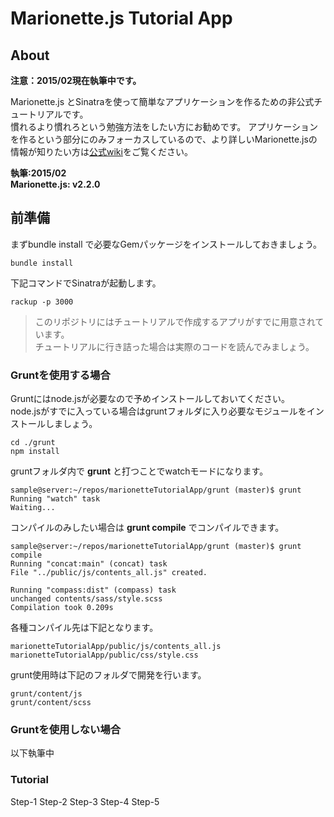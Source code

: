 # Marionette.js Tutorial App #


## About ##

**注意：2015/02現在執筆中です。**

Marionette.js とSinatraを使って簡単なアプリケーションを作るための非公式チュートリアルです。  
慣れるより慣れろという勉強方法をしたい方にお勧めです。
アプリケーションを作るという部分にのみフォーカスしているので、より詳しいMarionette.jsの情報が知りたい方は[公式wiki](http://marionettejs.com/docs/current/)をご覧ください。

**執筆:2015/02**  
**Marionette.js: v2.2.0**

## 前準備 ##

まずbundle install で必要なGemパッケージをインストールしておきましょう。

    bundle install

下記コマンドでSinatraが起動します。

    rackup -p 3000

> このリポジトリにはチュートリアルで作成するアプリがすでに用意されています。  
> チュートリアルに行き詰った場合は実際のコードを読んでみましょう。

### Gruntを使用する場合 ###

Gruntにはnode.jsが必要なので予めインストールしておいてください。  
node.jsがすでに入っている場合はgruntフォルダに入り必要なモジュールをインストールしましょう。

    cd ./grunt
    npm install

gruntフォルダ内で **grunt** と打つことでwatchモードになります。  

    sample@server:~/repos/marionetteTutorialApp/grunt (master)$ grunt
    Running "watch" task
    Waiting...

コンパイルのみしたい場合は **grunt compile** でコンパイルできます。

    sample@server:~/repos/marionetteTutorialApp/grunt (master)$ grunt compile
    Running "concat:main" (concat) task
    File "../public/js/contents_all.js" created.
    
    Running "compass:dist" (compass) task
    unchanged contents/sass/style.scss
    Compilation took 0.209s

各種コンパイル先は下記となります。
    
    marionetteTutorialApp/public/js/contents_all.js
    marionetteTutorialApp/public/css/style.css

grunt使用時は下記のフォルダで開発を行います。

    grunt/content/js
    grunt/content/scss

### Gruntを使用しない場合 ###

以下執筆中

### Tutorial ###

Step-1
Step-2
Step-3
Step-4
Step-5